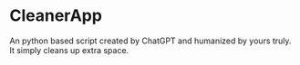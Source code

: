 # CleanerApp
An python based script created by ChatGPT and humanized by yours truly. It simply cleans up extra space.

